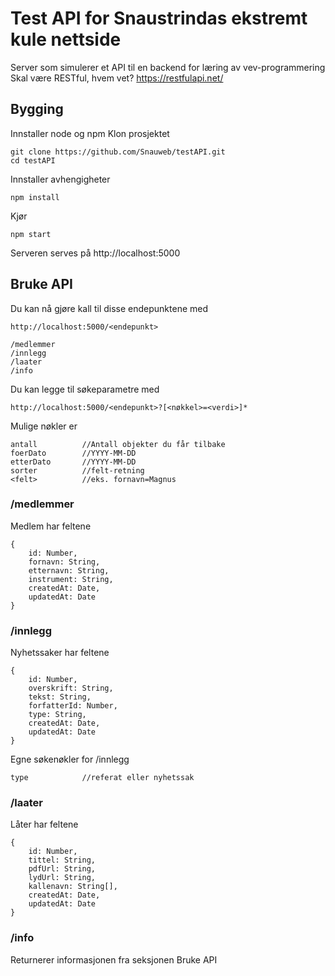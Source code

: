 # Test API for Snaustrindas ekstremt kule nettside
Server som simulerer et API til en backend for læring av vev-programmering
Skal være RESTful, hvem vet? https://restfulapi.net/

## Bygging

Innstaller node og npm
Klon prosjektet

```
git clone https://github.com/Snauweb/testAPI.git
cd testAPI
```
Innstaller avhengigheter
```
npm install
```
Kjør
```
npm start
```
Serveren serves på http://localhost:5000
<!--info-->
## Bruke API
Du kan nå gjøre kall til disse endepunktene med 
```
http://localhost:5000/<endepunkt>
```
```
/medlemmer
/innlegg
/laater
/info
```
Du kan legge til søkeparametre med
```
http://localhost:5000/<endepunkt>?[<nøkkel>=<verdi>]*
```
Mulige nøkler er
```
antall          //Antall objekter du får tilbake
foerDato        //YYYY-MM-DD
etterDato       //YYYY-MM-DD
sorter          //felt-retning
<felt>          //eks. fornavn=Magnus
```
### /medlemmer
Medlem har feltene
```
{
    id: Number,
    fornavn: String,
    etternavn: String,
    instrument: String,
    createdAt: Date,
    updatedAt: Date
}
```

### /innlegg
Nyhetssaker har feltene
```
{
    id: Number,
    overskrift: String,
    tekst: String,
    forfatterId: Number,
    type: String, 
    createdAt: Date,
    updatedAt: Date
}
```
Egne søkenøkler for /innlegg
```
type            //referat eller nyhetssak
```

### /laater
Låter har feltene 
```
{
    id: Number,
    tittel: String,
    pdfUrl: String,
    lydUrl: String,
    kallenavn: String[],
    createdAt: Date,
    updatedAt: Date
}
```

### /info
Returnerer informasjonen fra seksjonen Bruke API